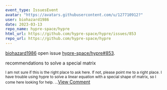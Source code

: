 ```yaml
---
event_type: IssuesEvent
avatar: "https://avatars.githubusercontent.com/u/127710912?"
user: biohazard1986
date: 2023-03-13
repo_name: hypre-space/hypre
html_url: https://github.com/hypre-space/hypre/issues/853
repo_url: https://github.com/hypre-space/hypre
---
```


<a href='https://github.com/biohazard1986' target='_blank'>biohazard1986</a> open issue <a href='https://github.com/hypre-space/hypre/issues/853' target='_blank'>hypre-space/hypre#853</a>.

<p>recommendations to solve a special matrix</p><small>I am not sure if this is the right place to ask here. If not, please point me to a right place. I have trouble using hypre to solve a linear equation with a special shape of matrix, so I come here looking for help....</small><a href='https://github.com/hypre-space/hypre/issues/853' target='_blank'>View Comment</a>